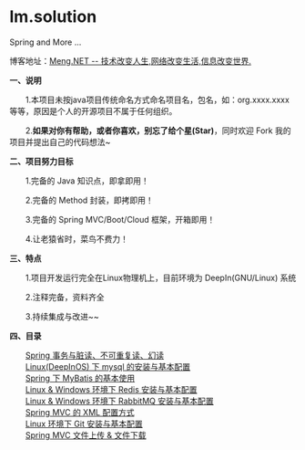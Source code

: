 # lm.solution
Spring and More ...

博客地址：<a href="http://www.cnblogs.com/Meng-NET/" target="_blank">Meng.NET -- 技术改变人生,网络改变生活,信息改变世界.</a>

<b>一、说明</b>

　　1.本项目未按java项目传统命名方式命名项目名，包名，如：org.xxxx.xxxx  等等，原因是个人的开源项目不属于任何组织。

　　2.<b>如果对你有帮助，或者你喜欢，别忘了给个星(Star)</b>，同时欢迎 Fork 我的项目并提出自己的代码想法~

<b>二、项目努力目标</b>

　　1.完备的 Java 知识点，即拿即用！

　　2.完备的 Method 封装，即拷即用！

　　3.完备的 Spring MVC/Boot/Cloud 框架，开箱即用！

　　4.让老猿省时，菜鸟不费力！

<b>三、特点</b>

　　1.项目开发运行完全在Linux物理机上，目前环境为 DeepIn(GNU/Linux) 系统

　　2.注释完备，资料齐全

　　3.持续集成与改进~~

<b>四、目录</b>

　　<a href="http://www.cnblogs.com/Meng-NET/p/8986703.html" target="_blank">Spring 事务与脏读、不可重复读、幻读</a><br/>
　　<a href="http://www.cnblogs.com/Meng-NET/p/8996788.html" target="_blank">Linux(DeepInOS) 下 mysql 的安装与基本配置</a><br/>
　　<a href="http://www.cnblogs.com/Meng-NET/p/9005972.html" target="_blank">Spring 下 MyBatis 的基本使用</a><br/>
　　<a href="http://www.cnblogs.com/Meng-NET/p/9017110.html" target="_blank">Linux & Windows 环境下 Redis 安装与基本配置</a><br/>
　　<a href="http://www.cnblogs.com/Meng-NET/p/9029890.html" target="_blank">Linux & Windows 环境下 RabbitMQ 安装与基本配置</a><br/>
　　<a href="http://www.cnblogs.com/Meng-NET/p/9032965.html" target="_blank">Spring MVC 的 XML 配置方式</a><br/>
　　<a href="http://www.cnblogs.com/Meng-NET/p/9039738.html" target="_blank">Linux 环境下 Git 安装与基本配置</a><br/>
　　<a href="http://www.cnblogs.com/Meng-NET/p/9048583.html" target="_blank">Spring MVC 文件上传 & 文件下载</a><br/>
  
